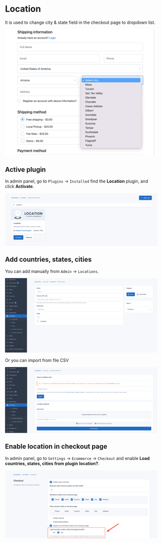 # Location

It is used to change city & state field in the checkout page to dropdown list.

![Shipping information](../farmart/images/location-1.png)

## Active plugin

In admin panel, go to `Plugins` -> `Installed` find the **Location** plugin, and click **Activate**.

![Plugin](../farmart/images/location-2.png)

## Add countries, states, cities

You can add manually from `Admin` -> `Locations`.

![Manually create location](../farmart/images/location-3.png)

Or you can import from file CSV

![Import locations](../farmart/images/location-4.png)

## Enable location in checkout page

In admin panel, go to `Settings` -> `Ecommerce` -> `Checkout` and enable **Load countries, states, cities from plugin
location?**.

![Checkout settings](../farmart/images/location-5.png)
